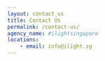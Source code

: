 ```yaml
---
layout: contact_us
title: Contact Us
permalink: /contact-us/
agency_name: #ilightsingapore
locations:
    - email: info@ilight.sg
---
```

